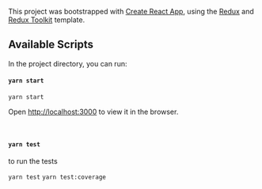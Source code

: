 This project was bootstrapped with [Create React App](https://github.com/facebook/create-react-app), using the [Redux](https://redux.js.org/) and [Redux Toolkit](https://redux-toolkit.js.org/) template.

## Available Scripts

In the project directory, you can run:

#### `yarn start`

``` yarn start ```

Open [http://localhost:3000](http://localhost:3000) to view it in the browser.

<br>

#### `yarn test`
to run the tests

``` yarn test ```
``` yarn test:coverage ```
